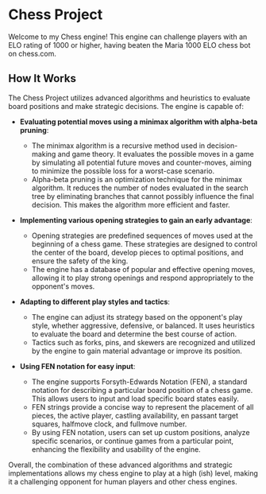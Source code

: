 # Chess Project

Welcome to my Chess engine! This engine can challenge players with an ELO rating of 1000 or higher, having beaten the Maria 1000 ELO chess bot on chess.com.

## How It Works

The Chess Project utilizes advanced algorithms and heuristics to evaluate board positions and make strategic decisions. The engine is capable of:

- **Evaluating potential moves using a minimax algorithm with alpha-beta pruning**:
  - The minimax algorithm is a recursive method used in decision-making and game theory. It evaluates the possible moves in a game by simulating all potential future moves and counter-moves, aiming to minimize the possible loss for a worst-case scenario.
  - Alpha-beta pruning is an optimization technique for the minimax algorithm. It reduces the number of nodes evaluated in the search tree by eliminating branches that cannot possibly influence the final decision. This makes the algorithm more efficient and faster.

- **Implementing various opening strategies to gain an early advantage**:
  - Opening strategies are predefined sequences of moves used at the beginning of a chess game. These strategies are designed to control the center of the board, develop pieces to optimal positions, and ensure the safety of the king.
  - The engine has a database of popular and effective opening moves, allowing it to play strong openings and respond appropriately to the opponent's moves.

- **Adapting to different play styles and tactics**:
  - The engine can adjust its strategy based on the opponent's play style, whether aggressive, defensive, or balanced. It uses heuristics to evaluate the board and determine the best course of action.
  - Tactics such as forks, pins, and skewers are recognized and utilized by the engine to gain material advantage or improve its position.

- **Using FEN notation for easy input**:
    - The engine supports Forsyth-Edwards Notation (FEN), a standard notation for describing a particular board position of a chess game. This allows users to input and load specific board states easily.
    - FEN strings provide a concise way to represent the placement of all pieces, the active player, castling availability, en passant target squares, halfmove clock, and fullmove number.
    - By using FEN notation, users can set up custom positions, analyze specific scenarios, or continue games from a particular point, enhancing the flexibility and usability of the engine.

Overall, the combination of these advanced algorithms and strategic implementations allows my chess engine to play at a high (ish) level, making it a challenging opponent for human players and other chess engines.
